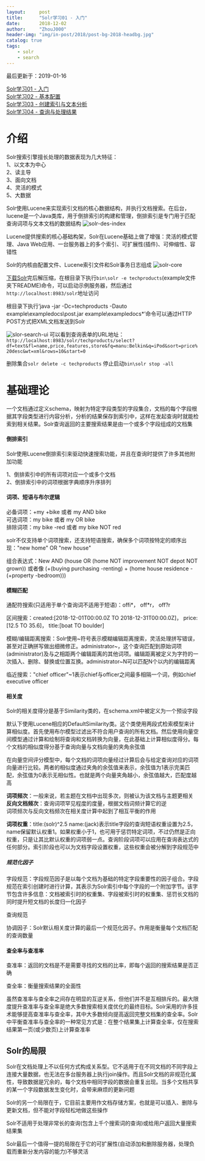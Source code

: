 ```yaml
---
layout:     post
title:      "Solr学习01 - 入门"
date:       2018-12-02
author:     "ZhouJ000"
header-img: "img/in-post/2018/post-bg-2018-headbg.jpg"
catalog: true
tags:
    - solr
    - search
--- 
```


<font id="last-updated">最后更新于：2019-01-16</font>

[Solr学习01 - 入门](https://zhouj000.github.io/2018/12/02/solr-1/)  
[Solr学习02 - 基本配置](https://zhouj000.github.io/2019/01/16/solr-2/)  
[Solr学习03 - 创建索引与文本分析](https://zhouj000.github.io/2019/01/18/solr-3/)  
[Solr学习04 - 查询与处理结果](https://zhouj000.github.io/2019/01/20/solr-4/)  



# 介绍

Solr搜索引擎擅长处理的数据表现为几大特征：  
1、以文本为中心  
2、读主导  
3、面向文档  
4、灵活的模式  
5、大数据

Solr使用Lucene来实现索引文档的核心数据结构，并执行文档搜索。在后台，lucene是一个Java类库，用于倒排索引的构建和管理，倒排索引是专门用于匹配查询词项与文本文档的数据结构
![solr-des-index](/img/in-post/2018/12/solr-des-index.png)

Lucene提供搜索的核心基础构架，Solr在Lucene基础上做了增强：灵活的模式管理、Java Web应用、一台服务器上的多个索引、可扩展性(插件)、可伸缩性、容错性

Solr的内核由配置文件、Lucene索引文件和Solr事务日志组成
![solr-core](/img/in-post/2018/12/solr-core.png)

[下载Solr](http://www.apache.org/dyn/closer.lua/lucene/solr/7.5.0)完后解压缩，在根目录下执行`bin\solr -e techproducts`(example文件夹下README)命令，可以启动示例服务器，然后通过`http://localhost:8983/solr`地址访问

根目录下执行‘java -jar -Dc=techproducts -Dauto example\exampledocs\post.jar example\exampledocs\*’命令可以通过HTTP POST方式把XML文档发送到Solr

![slor-search-ui](/img/in-post/2018/12/slor-search-ui.png)
可以看到查询表单的URL地址：`http://localhost:8983/solr/techproducts/select?df=text&fl=name,price,features,store&fq=manu:Belkin&q=iPod&sort=price%20desc&wt=xml&rows=10&start=0`

删除集合`solr delete -c techproducts`
停止启动`bin\solr stop -all`



# 基础理论

一个文档通过定义schema，映射为特定字段类型的字段集合，文档的每个字段根据其字段类型进行内容分析，分析的结果保存到索引中，这样在发起查询时就能检索到相关结果。Solr查询返回的主要搜索结果是由一个或多个字段组成的文档集

#### 倒排索引

Solr使用Lucene倒排索引来驱动快速搜索功能，并且在查询时提供了许多其他附加功能

1、倒排索引中的所有词项对应一个或多个文档  
2、倒排索引中的词项根据字典顺序升序排列

#### 词项、短语与布尔逻辑

必备词项：+my +bike 或者 my AND bike  
可选词项：my bike 或者 my OR bike  
排除词项：my bike -red 或者 my bike NOT red

solr不仅支持单个词项搜索，还支持短语搜索，确保多个词项按特定的顺序出现："new home" OR "new house"

组合表达式：New AND (house OR (home NOT improvement NOT depot NOT grown)) 或者像 (+(buying purchasing -renting) + (home house residence -(+property -bedroom)))

#### 模糊匹配

通配符搜索(只适用于单个查询词不适用于短语)：offi*， off*r， off?r

区间搜索：created:[2018-12-01T00:00.0Z TO 2018-12-31T00:00.0Z]， price:[12.5 TO 35.6]， title:[boat TO boulder]

模糊/编辑距离搜索：Solr使用~符号表示模糊编辑距离搜索，灵活处理拼写错误，甚至对正确拼写做出细微修正。administrator~，这个查询匹配到原始词项(administrator)及与之相距两个编辑距离的其他词项。编辑距离被定义为字符的一次插入、删除、替换或位置互换。administrator~N可以匹配N个以内的编辑距离

临近搜索："chief officer"~1表示chief与officer之间最多相隔一个词，例如chief executive officer

#### 相关度

Solr的相关度得分是基于Similarity类的，在schema.xml中被定义为一个预设字段

默认下使用Lucene相应的DefaultSimilarity类。这个类使用两段式检索模型来计算相似度。首先使用布尔模型过滤出不符合用户查询的所有文档。然后使用向量空间模型通过计算和绘制将查询和文档转换为向量，在此基础上计算相似度得分。每个文档的相似度得分基于查询向量与文档向量的夹角余弦值

在向量空间评分模型中，每个文档的词项向量经过计算后会与给定查询对应的词项向量进行比较。两者的相似度通过夹角的余弦值来表示，余弦值为1表示完美匹配，余弦值为0表示无相似性。也就是两个向量夹角越小，余弦值越大，匹配度越高

**词项频次**：一般来说，若主题在文档中出现多次，则被认为该文档与主题更相关  
**反向文档频次**：查询词项罕见程度的度量，根据文档词频计算它的逆  
词项频次与反向文档频次在相关度计算中起到了相互平衡的作用

**词项权重**：title:(solr)^2.5 name:(jack)表示title字段的查询短语权重设置为2.5，name保留默认权重1。如果权重小于1，也可用于惩罚特定词项，不过仍然是正向权重，只是让其比默认权重的词项弱一点。查询阶段词项可以应用在查询表达式的任何部分。索引阶段也可以为文档字段设置权重，这些权重会被分解到字段规范中

##### 规范化因子

字段规范：字段规范因子是以每个文档为基础的特定字段重要性的因子组合。字段规范在索引创建时进行计算，其表示为Solr索引中每个字段的一个附加字节。该字节包含许多信息：文档被索引时的权重集、字段被索引时的权重集、惩罚长文档的同时提升短文档的长度归一化因子

查询规范

协调因子：Solr默认相关度计算的最后一个规范化因子。作用是衡量每个文档匹配的查询数量

#### 查全率与查准率

查准率：返回的文档是不是需要寻找的文档的比率，即每个返回的搜索结果是否正确

查全率：衡量搜索结果的全面性

虽然查准率与查全率之间存在明显的互逆关系，但他们并不是互相排斥的。最大限度提升查准率与查全率是绝大多数搜索相关度优化的最终目标。Solr采用的许多技术能够提高查准率与查全率，其中大多数倾向提高返回完整文档集的查全率。Solr中平衡查准率与查全率的一种常见方式是：在整个结果集上计算查全率，仅在搜索结果第一页(或少数页)上计算查准率


## Solr的局限

Solr在文档处理上不以任何方式构成关系型。它不适用于在不同文档的不同字段上连接大量数据，也无法在多台服务器上执行join操作。而且Solr文档的非规范化属性，导致数据是冗余的，每个文档中相同字段的数据会重复出现。当多个文档共享的某一个字段数据发生变化时，会带来麻烦的更新问题

Solr的另一个局限在于，它目前主要用作文档存储方案，也就是可以插入、删除与更新文档，但不能对字段轻松地做这些操作

Solr不适用于处理非常长的查询(包含上千个搜索词的查询)或给用户返回大量搜索结果集

Solr最后一个值得一提的局限在于它的可扩展性(自动添加和删除服务器，处理负载而重新分发内容的能力)不够灵活

